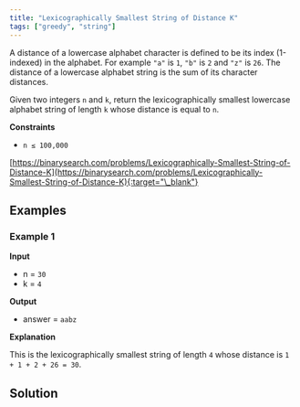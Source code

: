 ```yaml
---
title: "Lexicographically Smallest String of Distance K"
tags: ["greedy", "string"]
---
```


A distance of a lowercase alphabet character is defined to be its index (1-indexed) in the alphabet. For example `"a"` is `1`, `"b"` is `2` and `"z"` is `26`. The distance of a lowercase alphabet string is the sum of its character distances.

Given two integers `n` and `k`, return the lexicographically smallest lowercase alphabet string of length `k` whose distance is equal to `n`.

**Constraints**

- `n ≤ 100,000`

[https://binarysearch.com/problems/Lexicographically-Smallest-String-of-Distance-K](https://binarysearch.com/problems/Lexicographically-Smallest-String-of-Distance-K){:target="\_blank"}

## Examples

### Example 1

**Input**

- n = `30`
- k = `4`

**Output**

- answer = `aabz`

**Explanation**

This is the lexicographically smallest string of length `4` whose distance is `1 + 1 + 2 + 26 = 30`.

## Solution

<script src="https://gist.github.com/yaeba/16da7be5123724fcf6eccc25581cef5a.js?file=Lexicographically-Smallest-String-of-Distance-K.py"></script>

